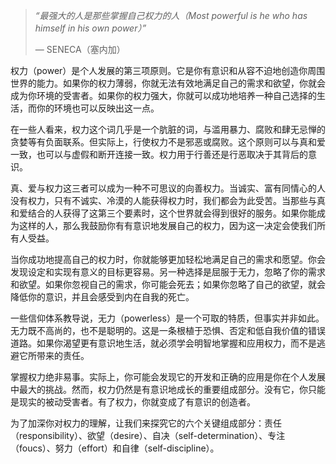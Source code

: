 > *“最强大的人是那些掌握自己权力的人（Most powerful is he who has himself in his own power）”* 
>
> — SENECA（塞内加）

权力（power）是个人发展的第三项原则。它是你有意识和从容不迫地创造你周围世界的能力。如果你的权力薄弱，你就无法有效地满足自己的需求和欲望，你就会成为你环境的受害者。如果你的权力强大，你就可以成功地培养一种自己选择的生活，而你的环境也可以反映出这一点。

在一些人看来，权力这个词几乎是一个肮脏的词，与滥用暴力、腐败和肆无忌惮的贪婪等有负面联系。但实际上，行使权力不是邪恶或腐败。这个原则可以与真和爱一致，也可以与虚假和断开连接一致。权力用于行善还是行恶取决于其背后的意识。

真、爱与权力这三者可以成为一种不可思议的向善权力。当诚实、富有同情心的人没有权力，只有不诚实、冷漠的人能获得权力时，我们都会为此受苦。当那些与真和爱结合的人获得了这第三个要素时，这个世界就会得到很好的服务。如果你能成为这样的人，那么我鼓励你有有意识地发展自己的权力，因为这一决定会使我们所有人受益。

当你成功地提高自己的权力时，你就能够更加轻松地满足自己的需求和愿望。你会发现设定和实现有意义的目标更容易。另一种选择是屈服于无力，忽略了你的需求和欲望。如果你忽视自己的需求，你可能会死去；如果你忽略了自己的欲望，就会降低你的意识，并且会感受到内在自我的死亡。

一些信仰体系教导说，无力（powerless）是一个可取的特质，但事实并非如此。无力既不高尚的，也不是聪明的。这是一条根植于恐惧、否定和低自我价值的错误道路。如果你渴望更有意识地生活，就必须学会明智地掌握和应用权力，而不是逃避它所带来的责任。

掌握权力绝非易事。实际上，你可能会发现它的开发和正确的应用是你在个人发展中最大的挑战。然而，权力仍然是有意识地成长的重要组成部分。没有它，你只能是现实的被动受害者。有了权力，你就变成了有意识的创造者。

为了加深你对权力的理解，让我们来探究它的六个关键组成部分：责任（responsibility）、欲望（desire）、自决（self-determination）、专注（foucs）、努力（effort）和自律（self-discipline）。